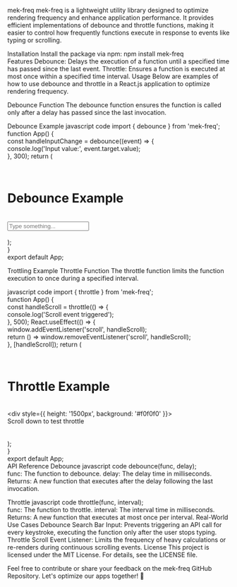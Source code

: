 mek-freq
mek-freq is a lightweight utility library designed to optimize rendering frequency and enhance application performance. It provides efficient implementations of debounce and throttle functions, making it easier to control how frequently functions execute in response to events like typing or scrolling.

Installation
Install the package via npm: npm install mek-freq  
Features
Debounce: Delays the execution of a function until a specified time has passed since the last event.
Throttle: Ensures a function is executed at most once within a specified time interval.
Usage
Below are examples of how to use debounce and throttle in a React.js application to optimize rendering frequency.

Debounce Function
The debounce function ensures the function is called only after a delay has passed since the last invocation.

Debounce Example
javascript code
import { debounce } from 'mek-freq';  
function App() {  
  const handleInputChange = debounce((event) => {  
    console.log('Input value:', event.target.value);  
  }, 300);
  return (  
    <div>  
      <h1>Debounce Example</h1>  
      <input  
        type="text"  
        placeholder="Type something..."  
        onChange={handleInputChange}  
      />  
    </div>  
  );  
}  
export default App; 

Trottling Example
Throttle Function
The throttle function limits the function execution to once during a specified interval.

javascript code
import { throttle } from 'mek-freq';  
function App() {  
  const handleScroll = throttle(() => {  
    console.log('Scroll event triggered');  
  }, 500);
  React.useEffect(() => {  
    window.addEventListener('scroll', handleScroll);  
    return () => window.removeEventListener('scroll', handleScroll);  
  }, [handleScroll]);
  return (  
    <div>  
      <h1>Throttle Example</h1>  
      <div style={{ height: '1500px', background: '#f0f0f0' }}>  
        Scroll down to test throttle  
      </div>  
    </div>  
  );  
}  
export default App;  
API Reference
Debounce
javascript code
debounce(func, delay);  
func: The function to debounce.
delay: The delay time in milliseconds.
Returns: A new function that executes after the delay following the last invocation.

Throttle
javascript code
throttle(func, interval);  
func: The function to throttle.
interval: The interval time in milliseconds.
Returns: A new function that executes at most once per interval.
Real-World Use Cases
Debounce
Search Bar Input: Prevents triggering an API call for every keystroke, executing the function only after the user stops typing.
Throttle
Scroll Event Listener: Limits the frequency of heavy calculations or re-renders during continuous scrolling events.
License
This project is licensed under the MIT License. For details, see the LICENSE file.

Feel free to contribute or share your feedback on the mek-freq GitHub Repository. Let's optimize our apps together! 🚀
